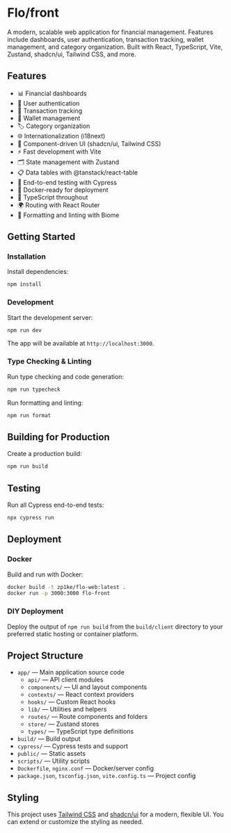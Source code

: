 # Flo/front

A modern, scalable web application for financial management. Features include dashboards, user authentication, transaction tracking, wallet management, and category organization. Built with React, TypeScript, Vite, Zustand, shadcn/ui, Tailwind CSS, and more.

## Features

- 📊 Financial dashboards
- 🔐 User authentication
- 💸 Transaction tracking
- 👛 Wallet management
- 🏷️ Category organization
- 🌐 Internationalization (i18next)
- 🧩 Component-driven UI (shadcn/ui, Tailwind CSS)
- ⚡ Fast development with Vite
- 🗂️ State management with Zustand
- 📋 Data tables with @tanstack/react-table
- 🧪 End-to-end testing with Cypress
- 🐳 Docker-ready for deployment
- 📝 TypeScript throughout
- 🌍 Routing with React Router
- 🧹 Formatting and linting with Biome

## Getting Started

### Installation

Install dependencies:

```bash
npm install
```

### Development

Start the development server:

```bash
npm run dev
```

The app will be available at `http://localhost:3000`.

### Type Checking & Linting

Run type checking and code generation:

```bash
npm run typecheck
```

Run formatting and linting:

```bash
npm run format
```

## Building for Production

Create a production build:

```bash
npm run build
```

## Testing

Run all Cypress end-to-end tests:

```bash
npx cypress run
```

## Deployment

### Docker

Build and run with Docker:

```bash
docker build -t zp1ke/flo-web:latest .
docker run -p 3000:3000 flo-front
```

### DIY Deployment

Deploy the output of `npm run build` from the `build/client` directory to your preferred static hosting or container platform.

## Project Structure

- `app/` — Main application source code
  - `api/` — API client modules
  - `components/` — UI and layout components
  - `contexts/` — React context providers
  - `hooks/` — Custom React hooks
  - `lib/` — Utilities and helpers
  - `routes/` — Route components and folders
  - `store/` — Zustand stores
  - `types/` — TypeScript type definitions
- `build/` — Build output
- `cypress/` — Cypress tests and support
- `public/` — Static assets
- `scripts/` — Utility scripts
- `Dockerfile`, `nginx.conf` — Docker/server config
- `package.json`, `tsconfig.json`, `vite.config.ts` — Project config

## Styling

This project uses [Tailwind CSS](https://tailwindcss.com/) and [shadcn/ui](https://ui.shadcn.com/) for a modern, flexible UI. You can extend or customize the styling as needed.

